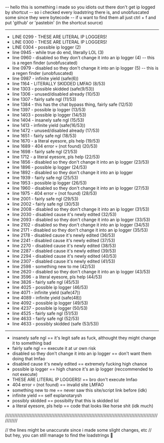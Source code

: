 -- hello this is something i made so you idiots out there don't get ip logged by shortcut
-- so i checked every loadstring there is, and unobfuscated some since they were bytecode
-- if u want to find them all just ctrl + f and put 'github' or 'pastebin' (in the shortcut source) 

-----------------------------------------------------------------------------------------------------------

- LINE 0299 - THESE ARE LITERAL IP LOGGERS!
- LINE 0300 - THESE ARE LITERAL IP LOGGERS!
- LINE 0304 - possible ip logger (2)
- line 0945 - while true do end, literally LOL (3)
- line 0960 - disabled so they don't change it into an ip logger (4) -- this is a regen finder (unobfuscated)
- line 0979 - disabled so they don't change it into an ip logger (5) -- this is a regen finder (unobfuscated)
- line 0987 - infinite yield (safe(6))
- line 1164 - LITERALLY SKIDDED LMFAO (8/53)
- line 1303 - possible skidded (safe(9/53))
- line 1306 - unused/disabled already (10/53)
- line 1307 - fairly safe ngl (11/53)
- line 1384 - this has the chat bypass thing, fairly safe (12/53)
- line 1397 - possible ip logger (13/53)
- line 1403 - possible ip logger (14/53)
- line 1404 - insanely safe ngl (15/53)
- line 1413 - infinite yield (safe(16/53))
- line 1472 - unused/disabled already (17/53)
- line 1651 - fairly safe ngl (18/53)
- line 1670 - a literal eyesore, pls help (19/53)
- line 1689 - 404 error :skull: (not found) (20/53)
- line 1698 - fairly safe ngl (21/53)
- line 1712 - a literal eyesore, pls help (22/53)
- line 1856 - disabled so they don't change it into an ip logger (23/53)
- line 1896 - possible ip logger (24/53)
- line 1892 - disabled so they don't change it into an ip logger
- line 1939 - fairly safe ngl (25/53)
- line 1953 - possible ip logger (26/53)
- line 1960 - disabled so they don't change it into an ip logger (27/53)
- line 1975 - 404 error :skull: (not found) (28/53)
- line 2001 - fairly safe ngl (29/53)
- line 2002 - fairly safe ngl (30/53)
- line 2008 - disabled so they don't change it into an ip logger (31/53)
- line 2030 - disabled cause it's newly edited (32/53)
- line 2093 - disabled so they don't change it into an ip logger (33/53)
- line 2102 - disabled so they don't change it into an ip logger (34/53)
- line 2171 - disabled so they don't change it into an ip logger (35/53)
- line 2178 - disabled cause it's newly edited (36/53)
- line 2241 - disabled cause it's newly edited (37/53)
- line 2270 - disabled cause it's newly edited (38/53)
- line 2287 - disabled cause it's newly edited (39/53)
- line 2294 - disabled cause it's newly edited (40/53)
- line 2307 - disabled cause it's newly edited (41/53)
- line 2598 - something new to me (42/53)
- line 2620 - disabled so they don't change it into an ip logger (43/53)
- line 3596 - a literal eyesore, pls help (44/53)
- line 3826 - fairly safe ngl (45/53)
- line 4025 - possible ip logger (46/53)
- line 4071 - infinite yield (safe(47))
- line 4089 - infinite yield (safe(48))
- line 4092 - possible ip logger (49/53)
- line 4237 - possible ip logger (50/53)
- line 4525 - fairly safe ngl (51/53)
- line 4633 - fairly safe ngl (52/53)
- line 4633 - possibly skidded (safe (53/53)) 

-----------------------------------------------------------------------------------------------------------

- insanely safe ngl == it's legit safe as fuck, althought they might change it to something bad
- fairly safe ngl == execute it at ur own risk
- disabled so they don't change it into an ip logger == don't want them doing that lmfao
- disabled cause it's newly edited == extremely fucking high chance
- possible ip logger == high chance it's an ip logger (reccommended to not execute)
- THESE ARE LITERAL IP LOGGERS! == bro don't execute lmfao
- 404 error :skull: (not found) == invalid site LMFAO
- something new to me == never saw this site/script link before (idk)
- infinite yield == self explanotarysh
- possibly skidded == possibilty that this is skidded lol
- a literal eyesore, pls help == code that looks like horse shit (idk much)

///////////////////////////////////////////////////////////////////////////////////////////////////////////

// the lines might be unaccurate since i made some slight changes, etc
// but hey, you can still manage to find the loadstrings :troll:
